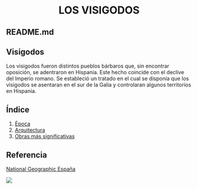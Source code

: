 <h1 align="center"> LOS VISIGODOS </h1>

## README.md

## Visigodos

Los visigodos fueron distintos pueblos bárbaros que, sin encontrar oposición, se adentraron en Hispania. Este hecho coincide con el declive del Imperio romano. Se estableció un tratado en el cual se disponía que los visigodos se asentaran en el sur de la Galia y controlaran algunos territorios en Hispania.  

## Índice
1. [Época](./Epoca.md)
2. [Arquitectura](./Arquitectura.md)
3. [Obras más significativas](./Obras.md)

## Referencia

[National Geographic España](https://www.nationalgeographic.com.es/)

![](https://librujula.publico.es/wp-content/uploads/2021/03/visigodos-ed.jpg)
